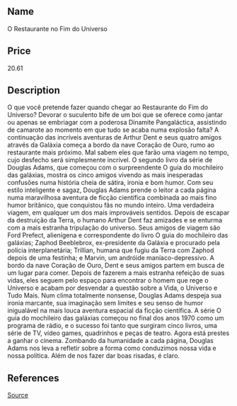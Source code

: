 ## Name
O Restaurante no Fim do Universo

## Price
20.61

## Description

O que você pretende fazer quando chegar ao Restaurante do Fim do Universo? Devorar o suculento bife de um boi que se oferece como jantar ou apenas se embriagar com a poderosa Dinamite Pangaláctica, assistindo de camarote ao momento em que tudo se acaba numa explosão falta? A continuação das incríveis aventuras de Arthur Dent e seus quatro amigos através da Galáxia começa a bordo da nave Coração de Ouro, rumo ao restaurante mais próximo. Mal sabem eles que farão uma viagem no tempo, cujo desfecho será simplesmente incrível. O segundo livro da série de Douglas Adams, que começou com o surpreendente O guia do mochileiro das galáxias, mostra os cinco amigos vivendo as mais inesperadas confusões numa história cheia de sátira, ironia e bom humor. Com seu estilo inteligente e sagaz, Douglas Adams prende o leitor a cada página numa maravilhosa aventura de ficção científica combinada ao mais fino humor britânico, que conquistou fãs no mundo inteiro. Uma verdadeira viagem, em qualquer um dos mais improváveis sentidos. Depois de escapar da destruição da Terra, o humano Arthur Dent faz amizades e se enturma com a mais estranha tripulação do universo. Seus amigos de viagem são Ford Prefect, alienígena e correspondente do livro O guia do mochileiro das galáxias; Zaphod Beeblebrox, ex-presidente da Galáxia e procurado pela polícia interplanetária; Trillian, humana que fugiu da Terra com Zaphod depois de uma festinha; e Marvin, um andróide maníaco-depressivo. A bordo da nave Coração de Ouro, Dent e seus amigos partem em busca de um lugar para comer. Depois de fazerem a mais estranha refeição de suas vidas, eles seguem pelo espaço para encontrar o homem que rege o Universo e acabam por desvendar a questão sobre a Vida, o Universo e Tudo Mais. Num clima totalmente nonsense, Douglas Adams despeja sua ironia marcante, sua imaginação sem limites e seu senso de humor inigualável na mais louca aventura espacial da ficção científica. A série O guia do mochileiro das galáxias começou no final dos anos 1970 como um programa de rádio, e o sucesso foi tanto que surgiram cinco livros, uma série de TV, vídeo games, quadrinhos e peças de teatro. Agora está prestes a ganhar o cinema. Zombando da humanidade a cada página, Douglas Adams nos leva a refletir sobre a forma como conduzimos nossa vida e nossa política. Além de nos fazer dar boas risadas, é claro.

## References

[Source](https://www.amazon.com.br/restaurante-fim-universo-Douglas-Adams/dp/8599296582/)
